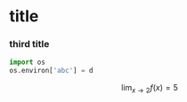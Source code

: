 # title
### third title

```python
import os
os.environ['abc'] = d
```

$$
\lim_{x \to 2} f(x) = 5
$$